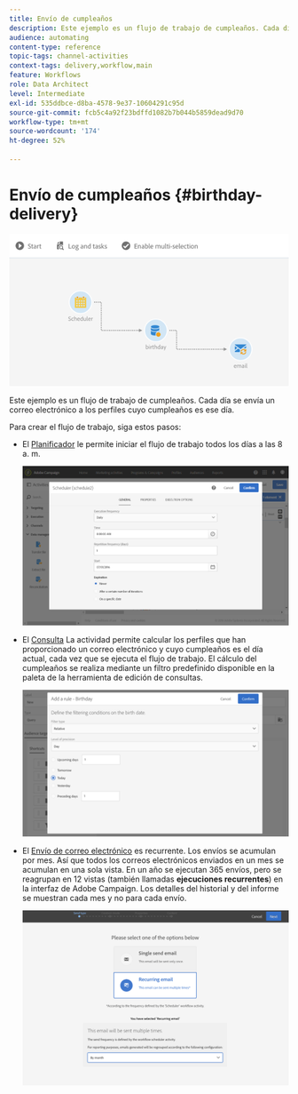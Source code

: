 ```yaml
---
title: Envío de cumpleaños
description: Este ejemplo es un flujo de trabajo de cumpleaños. Cada día se envía un correo electrónico a los perfiles cuyo cumpleaños es ese día.
audience: automating
content-type: reference
topic-tags: channel-activities
context-tags: delivery,workflow,main
feature: Workflows
role: Data Architect
level: Intermediate
exl-id: 535ddbce-d8ba-4578-9e37-10604291c95d
source-git-commit: fcb5c4a92f23bdffd1082b7b044b5859dead9d70
workflow-type: tm+mt
source-wordcount: '174'
ht-degree: 52%

---
```


# Envío de cumpleaños {#birthday-delivery}

![](assets/wkf_delivery_example_1.png)

Este ejemplo es un flujo de trabajo de cumpleaños. Cada día se envía un correo electrónico a los perfiles cuyo cumpleaños es ese día.

Para crear el flujo de trabajo, siga estos pasos:

* El [Planificador](../../automating/using/scheduler.md) le permite iniciar el flujo de trabajo todos los días a las 8 a. m.

  ![](assets/wkf_delivery_example_2.png)

* El [Consulta](../../automating/using/query.md) La actividad permite calcular los perfiles que han proporcionado un correo electrónico y cuyo cumpleaños es el día actual, cada vez que se ejecuta el flujo de trabajo. El cálculo del cumpleaños se realiza mediante un filtro predefinido disponible en la paleta de la herramienta de edición de consultas.

  ![](assets/wkf_delivery_example_3.png)

* El [Envío de correo electrónico](../../automating/using/email-delivery.md) es recurrente. Los envíos se acumulan por mes. Así que todos los correos electrónicos enviados en un mes se acumulan en una sola vista. En un año se ejecutan 365 envíos, pero se reagrupan en 12 vistas (también llamadas **ejecuciones recurrentes**) en la interfaz de Adobe Campaign. Los detalles del historial y del informe se muestran cada mes y no para cada envío.

  ![](assets/wkf_delivery_example_4.png)
